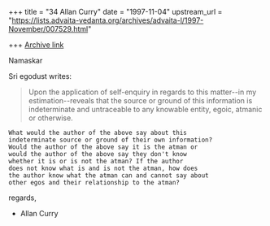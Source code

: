 +++
title = "34 Allan Curry"
date = "1997-11-04"
upstream_url = "https://lists.advaita-vedanta.org/archives/advaita-l/1997-November/007529.html"

+++
[Archive link](https://lists.advaita-vedanta.org/archives/advaita-l/1997-November/007529.html)

Namaskar

Sri egodust writes:

>Upon the application of self-enquiry in regards to this matter--in
>my estimation--reveals that the source or ground of this information
>is indeterminate and untraceable to any knowable entity, egoic, atmanic
>or otherwise.
>

    What would the author of the above say about this
    indeterminate source or ground of their own information?
    Would the author of the above say it is the atman or
    would the author of the above say they don't know
    whether it is or is not the atman? If the author
    does not know what is and is not the atman, how does
    the author know what the atman can and cannot say about
    other egos and their relationship to the atman?

regards,

- Allan Curry

